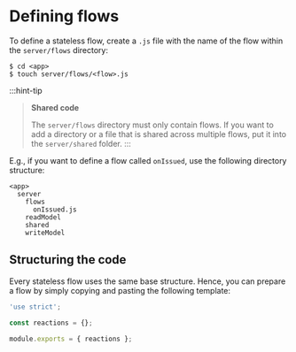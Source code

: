# Defining flows

To define a stateless flow, create a `.js` file with the name of the flow within the `server/flows` directory:

```shell
$ cd <app>
$ touch server/flows/<flow>.js
```

:::hint-tip
> **Shared code**
>
> The `server/flows` directory must only contain flows. If you want to add a directory or a file that is shared across multiple flows, put it into the `server/shared` folder.
:::

E.g., if you want to define a flow called `onIssued`, use the following directory structure:

```
<app>
  server
    flows
      onIssued.js
    readModel
    shared
    writeModel
```

## Structuring the code

Every stateless flow uses the same base structure. Hence, you can prepare a flow by simply copying and pasting the following template:

```javascript
'use strict';

const reactions = {};

module.exports = { reactions };
```
